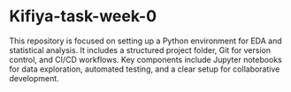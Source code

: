 # Kifiya-task-week-0
This repository is focused on setting up a Python environment for EDA and statistical analysis. It includes a structured project folder, Git for version control, and CI/CD workflows. Key components include Jupyter notebooks for data exploration, automated testing, and a clear setup for collaborative development.
